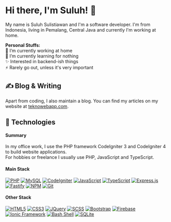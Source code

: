 # Hi there, I'm Suluh! &#x1F44B;

My name is Suluh Sulistiawan and I'm a software developer. I'm from Indonesia, living in Pemalang, Central Java and currently I'm working at home.

**Personal Stuffs:**<br />
&#x1F52D; I’m currently working at home<br />
&#x1F331; I’m currently learning for nothing<br />
&#x2728; Interested in backend-ish things<br />
&#x26A1; Rarely go out, unless it's very important

## &#x270d; Blog & Writing

Apart from coding, I also maintain a blog. You can find my articles on my website at [teknowebapp.com](https://www.teknowebapp.com/profile/4).

## &#x1F527; Technologies

#### Summary

In my office work, I use the PHP framework CodeIgniter 3 and CodeIgniter 4 to build website applications.<br />
For hobbies or freelance I usually use PHP, JavaScript and TypeScript.

#### Main Stack

[![PHP](https://img.shields.io/badge/PHP-%23ADB3D2?style=for-the-badge&logoColor=%23333&logo=php)](https://www.php.net/)
[![MySQL](https://img.shields.io/badge/MySQL-%2300758F?style=for-the-badge&logoColor=%23FFF&logo=mysql)](https://www.mysql.com/)
[![CodeIgniter](https://img.shields.io/badge/CodeIgniter-%23dd4814?style=for-the-badge&logoColor=%23FFF&logo=codeigniter)](https://codeigniter.com/)
[![JavaScript](https://img.shields.io/badge/JavaScript-%23f0db4f?style=for-the-badge&logoColor=%23333&logo=javascript)](https://www.javascript.com/)
[![TypeScript](https://img.shields.io/badge/TypeScript-%23007acc?style=for-the-badge&logoColor=%23FFF&logo=typescript)](https://www.typescriptlang.org/)
[![Express.js](https://img.shields.io/badge/Express.js-%23404d59?&style=for-the-badge&logoColor=%23FFF&logo=express)](https://expressjs.com/)
[![Fastify](https://img.shields.io/badge/Fastify-%23202020?style=for-the-badge&logoColor=%23FFF&logo=fastify)](https://www.fastify.io/)
[![NPM](https://img.shields.io/badge/NPM-%23FFFFFF?style=for-the-badge&logoColor=%23FFF&logo=npm)](https://www.npmjs.com/)
[![Git](https://img.shields.io/badge/Git-%23f34f29?style=for-the-badge&logoColor=%23FFF&logo=git)](https://git-scm.com/)

#### Other Stack

[![HTML5](https://img.shields.io/badge/HTML5-%23e34c26?style=for-the-badge&logoColor=%23FFF&logo=html5)](https://developer.mozilla.org/en-US/docs/Glossary/HTML5)
[![CSS3](https://img.shields.io/badge/CSS3-%23264de4?style=for-the-badge&logoColor=%23FFF&logo=css3)](https://developer.mozilla.org/en-US/docs/Web/CSS)
[![JQuery](https://img.shields.io/badge/JQuery-%230769ad?style=for-the-badge&logoColor=%23FFF&logo=jquery)](https://jquery.com/)
[![SCSS](https://img.shields.io/badge/SCSS-%23E0A3C2?style=for-the-badge&logoColor=%23333&logo=sass)](https://sass-lang.com/)
[![Bootstrap](https://img.shields.io/badge/Bootstrap-%23563d7c?style=for-the-badge&logoColor=%23FFF&logo=bootstrap)](https://getbootstrap.com/)
[![Firebase](https://img.shields.io/badge/Firebase-%23FFA611?style=for-the-badge&logoColor=%23FFF&logo=firebase)](https://firebase.google.com/)
[![Ionic Framework](https://img.shields.io/badge/Ionic-%23498AFF?style=for-the-badge&logoColor=%23FFF&logo=ionic)](https://ionicframework.com/)
[![Bash Shell](https://img.shields.io/badge/Bash-%234eaa25?style=for-the-badge&logoColor=%23FFF&logo=gnu-bash)](https://www.gnu.org/software/bash/)
[![SQLite](https://img.shields.io/badge/SQLite-blue?style=for-the-badge&logoColor=%23FFF&logo=sqlite)](https://www.sqlite.org/)

<!--
## &#x1F919; Connect With Me
[![Facebook](https://img.shields.io/badge/Facebook-%234267B2.svg?&style=for-the-badge&logo=facebook&logoColor=white)](https://www.facebook.com/suluh.sulistiawan)
[![Instagram](https://img.shields.io/badge/Instagram-%238a3ab9.svg?&style=for-the-badge&logo=instagram&logoColor=white)](https://www.instagram.com/suluh_s)
[![Twitter](https://img.shields.io/badge/Twitter-%2300acee.svg?&style=for-the-badge&logo=twitter&logoColor=white)](https://www.twitter.com/suluh_s)
[![Telegram](https://img.shields.io/badge/Telegram-%230088cc.svg?&style=for-the-badge&logo=telegram&logoColor=white)](https://t.me/suluh_s)
-->

<!--
## &#x1f4c8; GitHub Stats
<a href="https://github.com/sooluh">
  <img align="center" src="https://github-readme-stats.vercel.app/api/top-langs/?username=sooluh&layout=compact&hide_border=true&theme=dark" />
</a>
<a href="https://github.com/sooluh">
  <img align="center" src="https://github-readme-stats.vercel.app/api?username=sooluh&count_private=true&show_icons=true&hide_border=true&custom_title=My%20Github%20Stats&include_all_commits=true&hide=issues&theme=dark" alt="sooluh's GitHub Stats" />
</a>
-->
